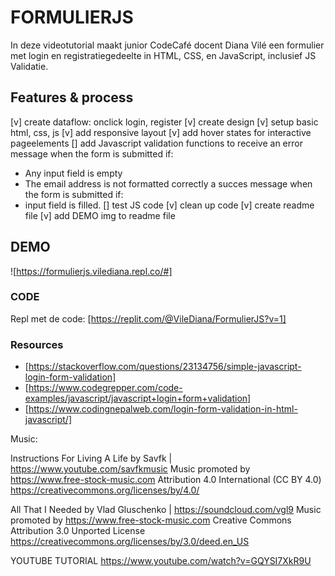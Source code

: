 # FORMULIERJS
In deze videotutorial maakt junior CodeCafé docent Diana Vilé een formulier met login en registratiegedeelte in HTML, CSS, en JavaScript, inclusief JS Validatie.

## Features & process
[v] create dataflow: onclick login, register
[v] create design
[v] setup basic html, css, js
[v] add responsive layout
[v] add hover states for interactive pageelements
[] add Javascript validation functions to receive an error message when the form is submitted if:
- Any input field is empty
- The email address is not formatted correctly
a succes message when the form is submitted if:
- input field is filled.
[] test JS code
[v] clean up code
[v] create readme file
[v] add DEMO img to readme file

## DEMO
![https://formulierjs.vilediana.repl.co/#]


### CODE
Repl met de code:
[https://replit.com/@VileDiana/FormulierJS?v=1]

### Resources
- [https://stackoverflow.com/questions/23134756/simple-javascript-login-form-validation]
- [https://www.codegrepper.com/code-examples/javascript/javascript+login+form+validation]
- [https://www.codingnepalweb.com/login-form-validation-in-html-javascript/]


Music: 

Instructions For Living A Life by Savfk | https://www.youtube.com/savfkmusic
Music promoted by https://www.free-stock-music.com
Attribution 4.0 International (CC BY 4.0)
https://creativecommons.org/licenses/by/4.0/

All That I Needed by Vlad Gluschenko | https://soundcloud.com/vgl9
Music promoted by https://www.free-stock-music.com
Creative Commons Attribution 3.0 Unported License
https://creativecommons.org/licenses/by/3.0/deed.en_US


YOUTUBE TUTORIAL
https://www.youtube.com/watch?v=GQYSI7XkR9U
